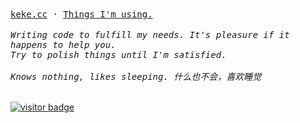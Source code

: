 <!-- <img align="right" src="https://github-readme-stats.vercel.app/api?username=Bernankez&show_icons=true&icon_color=CE1D2D&text_color=718096&bg_color=ffffff&hide_title=true" /> -->

<samp>
  <a href="https://keke.cc/" target="_blank">keke.cc</a> ·
  <a href="https://github.com/Bernankez/use" target="_blank">Things I'm using.</a>
</samp>

<br>
<br>

<i>
  <samp>
    Writing code to fulfill my needs. It's pleasure if it happens to help you.
    <br>
    Try to polish things until I'm satisfied.
    <br>
    <br>
    Knows nothing, likes sleeping. 什么也不会，喜欢睡觉
  </samp>
</i>

<br>
<br>

[![visitor badge](https://badge.keke.cc/api/github.com/bernankez)](https://github.com/Bernankez/visitor-badge)
